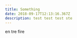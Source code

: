 ```yaml
---
title: Something
date: 2018-09-17T12:13:16.367Z
description: test test test ste
---
```

en tre fire
